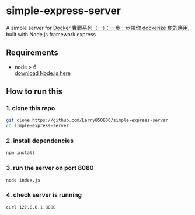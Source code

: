 # simple-express-server

A simple server for [Docker 實戰系列（一）：一步一步帶你 dockerize 你的應用](https://larrylu.blog/step-by-step-dockerize-your-app-ecd8940696f4), built with Node.js framework express

## Requirements

- node > 6 <br />
[download Node.js here](nodejs.org)

## How to run this

### 1. clone this repo

```bash
git clone https://github.com/Larry850806/simple-express-server
cd simple-express-server
```

### 2. install dependencies

```bash
npm install
```

### 3. run the server on port 8080

```bash
node index.js
```

### 4. check server is running

```bash
curl 127.0.0.1:8080
```


